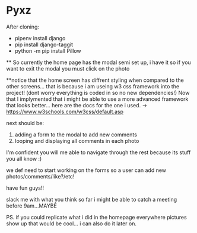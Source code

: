 # Pyxz

After cloning:

- pipenv install django
- pip install django-taggit
- python -m pip install Pillow


** So currently the home page has the modal semi set up, i have it so if you want to exit the modal you must click on the photo

**notice that the home screen has diffrent styling when compared to the other screens... that is because i am useing w3 css framework into the project! (dont worry everything is coded in so no new dependencies!) Now that I implymented that i might be able to use a more advanced framework that looks better... here are the docs for the one i used. -> https://www.w3schools.com/w3css/default.asp 

next should be:
1. adding a form to the modal to add new comments
2. looping and displaying all comments in each photo

I'm confident you will me able to navigate through the rest because its stuff you all know :)

we def need to start working on the forms so a user can add new photos/comments/like?/etc!

have fun guys!!

slack me with what you think so far i might be able to catch a meeting before 9am...MAYBE

PS. if you could replicate what i did in the homepage everywhere pictures show up that would be cool... i can also do it later on.

